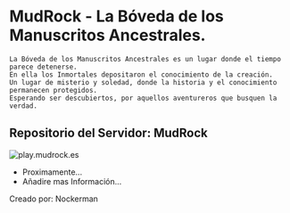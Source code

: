 # MudRock - La Bóveda de los Manuscritos Ancestrales.
```
La Bóveda de los Manuscritos Ancestrales es un lugar donde el tiempo parece detenerse.
En ella los Inmortales depositaron el conocimiento de la creación.
Un lugar de misterio y soledad, donde la historia y el conocimiento permanecen protegidos.
Esperando ser descubiertos, por aquellos aventureros que busquen la verdad.
```
## Repositorio del Servidor: MudRock
![play.mudrock.es](https://api.loohpjames.com/serverbanner.png?ip=play.mudrock.es)

* Proximamente...
* Añadire mas Información...

Creado por: Nockerman